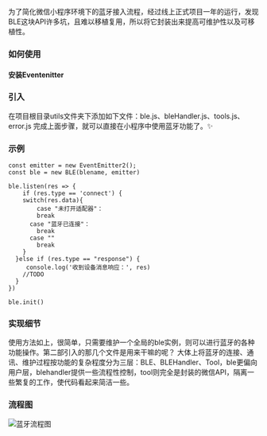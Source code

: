 为了简化微信小程序环境下的蓝牙接入流程，经过线上正式项目一年的运行，发现BLE这块API许多坑，且难以移植复用，所以将它封装出来提高可维护性以及可移植性。
### 如何使用
#### 安装Eventenitter

### 引入 
在项目根目录utils文件夹下添加如下文件：ble.js、bleHandler.js、tools.js、error.js
完成上面步骤，就可以直接在小程序中使用蓝牙功能了。✨

### 示例
```
const emitter = new EventEmitter2();
const ble = new BLE(blename, emitter)

ble.listen(res => {
	if (res.type == 'connect') {
    switch(res.data){
    	case "未打开适配器"：
        break
      case "蓝牙已连接"：
        break
      case ""
        break
    }
  }else if (res.type == "response") {
     console.log('收到设备消息响应：', res)
    //TODO
  }
})

ble.init()

```

### 实现细节
使用方法如上，很简单，只需要维护一个全局的ble实例，则可以进行蓝牙的各种功能操作。第二部引入的那几个文件是用来干嘛的呢？
大体上将蓝牙的连接、通讯、维护过程按功能的复杂程度分为三层：BLE、BLEHandler、Tool，ble更偏向用户层，blehandler提供一些流程性控制，tool则完全是封装的微信API，隔离一些繁复的工作，使代码看起来简洁一些。

### 流程图

![蓝牙流程图](http://arsizes.com/img/flow.png)
